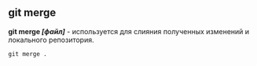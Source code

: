 ## git merge

**git merge *[файл]*** - используется для слияния полученных изменений и локального репозитория.

``` bash=
git merge .
```